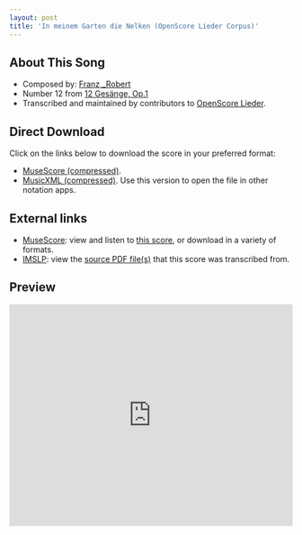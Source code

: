 ```yaml
---
layout: post
title: 'In meinem Garten die Nelken (OpenScore Lieder Corpus)'
---
```


## About This Song

- Composed by: [Franz,_Robert](https://fourscoreandmore.org/openscore/lieder/Franz,_Robert)
- Number 12 from [12 Gesänge, Op.1](https://fourscoreandmore.org/openscore/lieder/Franz,_Robert/12_Gesänge,_Op.1)
- Transcribed and maintained by contributors to [OpenScore Lieder].

[OpenScore Lieder]: https://musescore.com/openscore-lieder-corpus

## Direct Download

Click on the links below to download the score in your preferred format:
- [MuseScore (compressed)](https://github.com/openscore/lieder/blob/main/scores/Franz,_Robert/12_Gesänge,_Op.1/12_In_meinem_Garten_die_Nelken/lc5801830.mscz?raw=true).
- [MusicXML (compressed)](https://github.com/openscore/lieder/blob/main/scores/Franz,_Robert/12_Gesänge,_Op.1/12_In_meinem_Garten_die_Nelken/lc5801830.mxl?raw=true). Use this version to open the file in other notation apps.

## External links

- [MuseScore]: view and listen to [this score][MuseScore], or download in a variety of formats.
- [IMSLP]: view the [source PDF file(s)][IMSLP] that this score was transcribed from.

[MuseScore]: https://musescore.com/score/5801830
[IMSLP]: https://imslp.org/wiki/Special:ReverseLookup/89295

## Preview

<iframe width="100%" height="394" src="https://musescore.com/openscore-lieder-corpus/scores/5801830/embed" frameborder="0" allowfullscreen allow="autoplay; fullscreen"></iframe>
